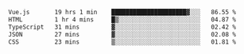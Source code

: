  <!--START_SECTION:waka-->

```txt
Vue.js       19 hrs 1 min    █████████████████████▓░░░   86.55 %
HTML         1 hr 4 mins     █▒░░░░░░░░░░░░░░░░░░░░░░░   04.87 %
TypeScript   31 mins         ▓░░░░░░░░░░░░░░░░░░░░░░░░   02.42 %
JSON         27 mins         ▓░░░░░░░░░░░░░░░░░░░░░░░░   02.08 %
CSS          23 mins         ▒░░░░░░░░░░░░░░░░░░░░░░░░   01.81 %
```

<!--END_SECTION:waka-->
